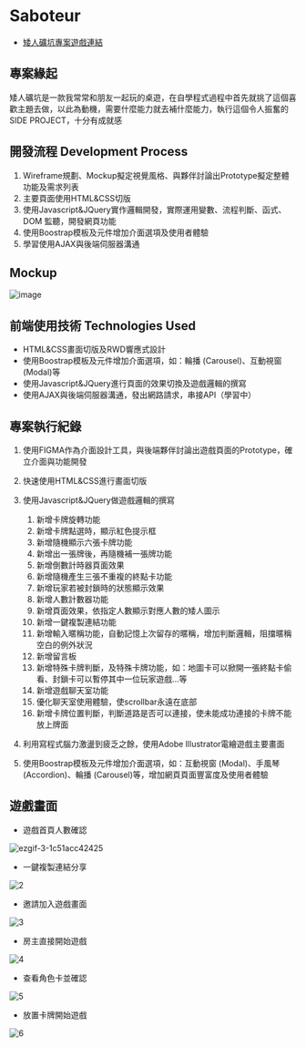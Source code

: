 # Saboteur
* [矮人礦坑專案遊戲連結](https://game.dev.newideas.com.tw/)

## 專案緣起
矮人礦坑是一款我常常和朋友一起玩的桌遊，在自學程式過程中首先就挑了這個喜歡主題去做，以此為動機，需要什麼能力就去補什麼能力，執行這個令人振奮的SIDE PROJECT，十分有成就感

## 開發流程 Development Process
1. Wireframe規劃、Mockup擬定視覺風格、與夥伴討論出Prototype擬定整體功能及需求列表
2. 主要頁面使用HTML&CSS切版
3. 使用Javascript&JQuery實作邏輯開發，實際運用變數、流程判斷、函式、DOM 監聽，開發網頁功能
4. 使用Boostrap模板及元件增加介面選項及使用者體驗
5. 學習使用AJAX與後端伺服器溝通
## Mockup
![image](https://user-images.githubusercontent.com/86958230/136684561-77f6d073-8018-46a4-81eb-d2c026e8b4f6.png)

## 前端使用技術 Technologies Used
* HTML&CSS畫面切版及RWD響應式設計
* 使用Boostrap模板及元件增加介面選項，如：輪播 (Carousel)、互動視窗 (Modal)等
* 使用Javascript&JQuery進行頁面的效果切換及遊戲邏輯的撰寫
* 使用AJAX與後端伺服器溝通，發出網路請求，串接API（學習中）

## 專案執行紀錄
1. 使用FIGMA作為介面設計工具，與後端夥伴討論出遊戲頁面的Prototype，確立介面與功能開發
2. 快速使用HTML&CSS進行畫面切版
3. 使用Javascript&JQuery做遊戲邏輯的撰寫
      1.  新增卡牌旋轉功能
      2.  新增卡牌點選時，顯示紅色提示框
      3.  新增隨機顯示六張卡牌功能
      4.  新增出一張牌後，再隨機補一張牌功能
      5.  新增倒數計時器頁面效果
      6.  新增隨機產生三張不重複的終點卡功能
      7.  新增玩家若被封鎖時的狀態顯示效果
      8.  新增人數計數器功能
      9.  新增頁面效果，依指定人數顯示對應人數的矮人圖示
      10.  新增一鍵複製連結功能
      11.  新增輸入暱稱功能，自動記憶上次留存的暱稱，增加判斷邏輯，阻擋暱稱空白的例外狀況
      12.  新增留言板
      13.  新增特殊卡牌判斷，及特殊卡牌功能，如：地圖卡可以掀開一張終點卡偷看、封鎖卡可以暫停其中一位玩家遊戲...等
      14.  新增遊戲聊天室功能
      15.  優化聊天室使用體驗，使scrollbar永遠在底部
      16.  新增卡牌位置判斷，判斷道路是否可以連接，使未能成功連接的卡牌不能放上牌面

4. 利用寫程式腦力激盪到疲乏之餘，使用Adobe Illustrator電繪遊戲主要畫面
5. 使用Boostrap模板及元件增加介面選項，如：互動視窗 (Modal)、手風琴 (Accordion)、輪播 (Carousel)等，增加網頁頁面豐富度及使用者體驗

## 遊戲畫面
- 遊戲首頁人數確認

![ezgif-3-1c51acc42425](https://user-images.githubusercontent.com/86958230/136682945-78aa1025-e32c-4240-ba74-d783fc4635b2.gif)
- 一鍵複製連結分享
 
![2](https://user-images.githubusercontent.com/86958230/136683570-d521652f-eca5-409d-82c4-e3926b33b4d9.gif)
- 邀請加入遊戲畫面

![3](https://user-images.githubusercontent.com/86958230/136683574-53ed1b2f-d859-41b5-9fe9-6f1b845837f5.gif)


- 房主直接開始遊戲

![4](https://user-images.githubusercontent.com/86958230/136683577-f9b2b475-d75d-4166-a775-55b1b2bad4a4.gif)
- 查看角色卡並確認

![5](https://user-images.githubusercontent.com/86958230/136683579-0830a333-03a2-4563-ac9f-be828c347c2c.gif)
- 放置卡牌開始遊戲

![6](https://user-images.githubusercontent.com/86958230/136683581-45b7ded9-8848-488a-bdf6-5af75b67c4f6.gif)






